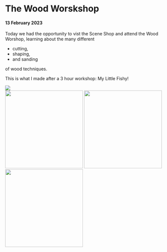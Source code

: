 # The Wood Worskshop

<h4>
	13 February 2023
</h4>

<p>
	Today we had the opportunity to vist the Scene Shop and attend the Wood Worshop, learning about the many different 
	<ul>
		<li>cutting, 
		<li>shaping,
		<li>and sanding 
	</ul>
	of wood techniques.
</p>

<p>
	This is what I made after a 3 hour workshop: My Little Fishy!
</p>

<img src='fishy.jpg'>

<!-- <p>Here are some photos of 'The Making'.</p> -->
<div display=inline-flex>
	<img src="1.jpg" height="250">
	<img src="3.jpg" height="250">
	<img src="2.jpg" height="250">
</div>